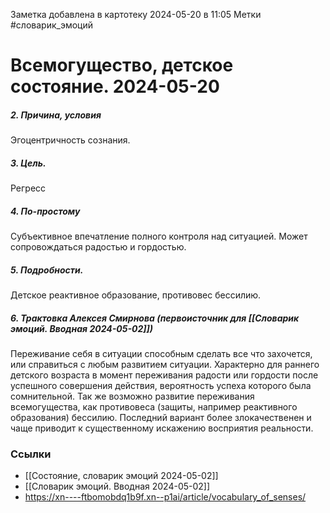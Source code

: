 Заметка добавлена в картотеку 2024-05-20 в 11:05
Метки #словарик_эмоций 

#  Всемогущество, детское состояние. 2024-05-20

##### 2. Причина, условия
Эгоцентричность сознания.
##### 3. Цель.
Регресс
##### 4. По-простому
Субъективное впечатление полного контроля над ситуацией. Может сопровождаться радостью и гордостью.
##### 5. Подробности.
Детское реактивное образование, противовес бессилию.
##### 6. Трактовка Алексея Смирнова (первоисточник для [[Словарик эмоций. Вводная 2024-05-02]])
Переживание себя в ситуации способным сделать все что захочется, или справиться с любым развитием ситуации. Характерно для раннего детского возраста в момент переживания радости или гордости после успешного совершения действия, вероятность успеха которого была сомнительной. Так же возможно развитие переживания всемогущества, как противовеса (защиты, например реактивного образования) бессилию. Последний вариант более злокачественен и чаще приводит к существенному искажению восприятия реальности.


### Ссылки
- [[Состояние, словарик эмоций 2024-05-02]]
- [[Словарик эмоций. Вводная 2024-05-02]]
- https://xn----ftbomobdq1b9f.xn--p1ai/article/vocabulary_of_senses/




